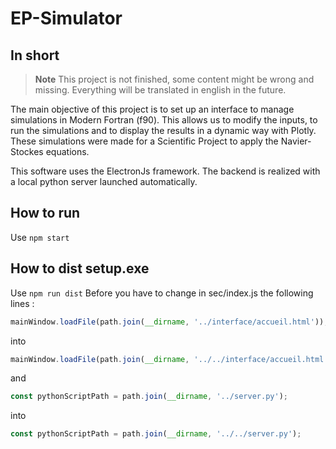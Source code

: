 # EP-Simulator

## In short

> **Note**
> This project is not finished, some content might be wrong and missing. Everything will be translated in english in the future.

The main objective of this project is to set up an interface to manage simulations in Modern Fortran (f90). This allows us to modify the inputs, to run the simulations and to display the results in a dynamic way with Plotly.
These simulations were made for a Scientific Project to apply the Navier-Stockes equations.

This software uses the ElectronJs framework. The backend is realized with a local python server launched automatically.

## How to run

Use ``npm start``

## How to dist setup.exe

Use ``npm run dist``
Before you have to change in sec/index.js the following lines :

``` js
mainWindow.loadFile(path.join(__dirname, '../interface/accueil.html'));
```
into
``` js
mainWindow.loadFile(path.join(__dirname, '../../interface/accueil.html'));
```
and
``` js
const pythonScriptPath = path.join(__dirname, '../server.py');
```
into
``` js
const pythonScriptPath = path.join(__dirname, '../../server.py');
```
